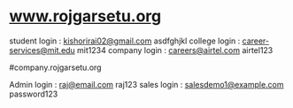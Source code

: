 # www.rojgarsetu.org
student login : kishorirai02@gmail.com asdfghjkl
college login : career-services@mit.edu mit1234
company login : careers@airtel.com airtel123

#company.rojgarsetu.org

Admin login : raj@email.com raj123
sales login : salesdemo1@example.com password123
